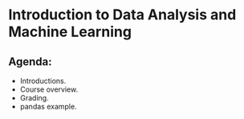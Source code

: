 # Introduction to Data Analysis and Machine Learning

## Agenda:
- Introductions.  
- Course overview.  
- Grading.  
- pandas example.
